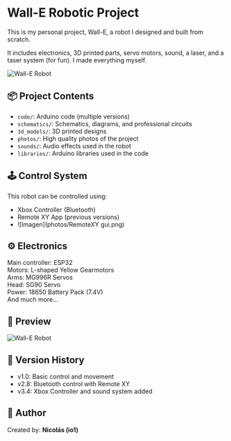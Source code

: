 # Wall-E Robotic Project

This is my personal project, Wall-E, a robot I designed and built from scratch.

It includes electronics, 3D printed parts, servo motors, sound, a laser, and a taser system (for fun). I made everything myself.

![Wall-E Robot](photos/DSC05743.JPG)

## 📦 Project Contents

- `code/`: Arduino code (multiple versions)
- `schematics/`: Schematics, diagrams, and professional circuits
- `3d_models/`: 3D printed designs
- `photos/`: High quality photos of the project
- `sounds/`: Audio effects used in the robot
- `libraries/`: Arduino libraries used in the code

## 🕹️ Control System

This robot can be controlled using:
- Xbox Controller (Bluetooth)
- Remote XY App (previous versions)
- ![Imagen](photos/RemoteXY gui.png)

## ⚙️ Electronics

Main controller: ESP32  
Motors: L-shaped Yellow Gearmotors  
Arms: MG996R Servos  
Head: SG90 Servo  
Power: 18650 Battery Pack (7.4V)  
And much more...

## 📸 Preview

![Wall-E Robot](photos/DSC05771.JPG)

## 📂 Version History

- v1.0: Basic control and movement
- v2.8: Bluetooth control with Remote XY
- v3.4: Xbox Controller and sound system added

## 🧠 Author

Created by: **Nicolás (io1)**  

